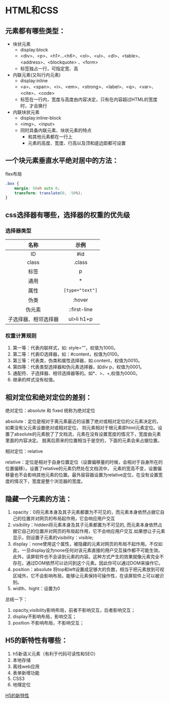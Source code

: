 # HTML和CSS

## 元素都有哪些类型：

* 块状元素
    * display:block
    * &lt;div>、&lt;p>、&lt;h1>...&lt;h6>、&lt;ol>、&lt;ul>、&lt;dl>、&lt;table>、&lt;address>、&lt;blockquote> 、&lt;form> 
    * 标签独占一行，可指定宽、高
* 内联元素(又叫行内元素)
    * display:inline
    * &lt;a>、&lt;span>、&lt;i>、&lt;em>、&lt;strong>、&lt;label>、&lt;q>、&lt;var>、&lt;cite>、&lt;code>
    * 标签在一行内，宽度与高度由内容决定，只有在内容超过HTML的宽度时，才会换行
* 内联块状元素
    * display:inline-block
    * &lt;img>、&lt;input>
    * 同时具备内联元素、块状元素的特点
        * 和其他元素都在一行上
        * 元素的高度、宽度、行高以及顶和底边距都可设置

## 一个块元素垂直水平绝对居中的方法：

flex布局

```css
.box {
    margin: 50vh auto 0;
    transform: translate(0, -50%);
}
```

## css选择器有哪些，选择器的权重的优先级

### 选择器类型

|名称|示例|
|:--:|:--:|
| ID | #id |
| class | .class |
| 标签 | p |
| 通用 | * |
| 属性 | `[type="text"]` |
| 伪类 | :hover |
| 伪元素 | ::first-line |
| 子选择器、相邻选择器 | ul>li h1+p |

### 权重计算规则

1. 第一等：代表内联样式，如: style=””，权值为1000。
2. 第二等：代表ID选择器，如：#content，权值为0100。
3. 第三等：代表类，伪类和属性选择器，如.content，权值为0010。
4. 第四等：代表类型选择器和伪元素选择器，如div p，权值为0001。
5. 通配符、子选择器、相邻选择器等的。如*、>、+,权值为0000。
6. 继承的样式没有权值。

## 相对定位和绝对定位的差别：

绝对定位：absolute 和 fixed 统称为绝对定位

absolute：定位是相对于离元素最近的设置了绝对或相对定位的父元素决定的，如果没有父元素设置绝对或相对定位，
则元素相对于根元素即html元素定位。设置了absolute的元素脱了了文档流，元素在没有设置宽度的情况下，宽度由元素里面的内容决定。
脱离后原来的位置相当于是空的，下面的元素会来占据位置。

相对定位：relative

relative：定位是相对于自身位置定位（设置偏移量的时候，会相对于自身所在的位置偏移）。设置了relative的元素仍然处在文档流中，
元素的宽高不变，设置偏移量也不会影响其他元素的位置。最外层容器设置为relative定位，在没有设置宽度的情况下，宽度是整个浏览器的宽度。

## 隐藏一个元素的方法：

1. opacity：0将元素本身及其子元素都置为不可见的，而元素本身依然占据它自己的位置并对网页的布局起作用，它会响应用户交互
2. visibility：hidden将元素本身及其子元素都置为不可见的, 而元素本身依然占据它自己的位置并对网页的布局起作用，它不会响应用户交互.如果想让子元素显示，则设置子元素的visibility：visible;
3. display：none使用这个属性，被隐藏的元素对网页的布局不起作用。不仅如此，一旦display设为none任何对该元素直接的用户交互操作都不可能生效。此外，读屏软件也不会读到元素的内容。这种方式产生的效果就像元素完全不存在。通过DOM依然可以访问到这个元素。因此你可以通过DOM来操作它。
4. position：absolute 将top和left设置成足够大的负数，相当于把元素放到可视区域外，它不会影响布局，能够让元素保持可操作性，在读屏软件上可以被识别。
5. width、hight：设置为0

总结一下：

1. opacity,visibility影响布局，前者不影响交互，后者影响交互；
1. display不影响布局，影响交互；
1. position 不影响布局，不影响交互；

## H5的新特性有哪些：

1. h5新语义元素（有利于代码可读性和SEO）
2. 本地存储
3. 离线web应用
4. 表单新增功能
5. CSS3
6. 地理定位

[H5的新特性](https://blog.csdn.net/weixin_42441117/article/details/80705203)
